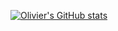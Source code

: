 [![Olivier's GitHub stats](https://github-readme-stats.vercel.app/api?username=oliviermtl)](https://github.com/anuraghazra/github-readme-stats)
